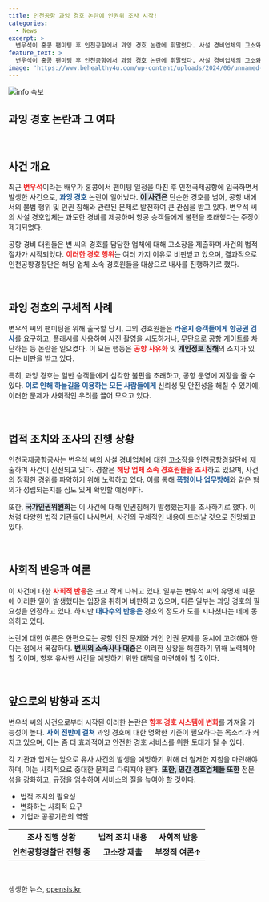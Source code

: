 ```yaml
---
title: 인천공항 과잉 경호 논란에 인권위 조사 시작!
categories:
  - News
excerpt: >
  변우석이 홍콩 팬미팅 후 인천공항에서 과잉 경호 논란에 휘말렸다. 사설 경비업체의 고소와 경찰 조사, 인권위의 진정까지, 횡포의 진실이 밝혀질까? 클릭해서 사건의 전모를 확인해보세요!
feature_text: >
  변우석이 홍콩 팬미팅 후 인천공항에서 과잉 경호 논란에 휘말렸다. 사설 경비업체의 고소와 경찰 조사, 인권위의 진정까지, 횡포의 진실이 밝혀질까? 클릭해서 사건의 전모를 확인해보세요!
image: 'https://www.behealthy4u.com/wp-content/uploads/2024/06/unnamed-file.png'
---
```


<p><img src="https://www.behealthy4u.com/wp-content/uploads/2024/06/unnamed-file.png" alt="info 속보" /></p>

<h2 data-ke-size="size26">과잉 경호 논란과 그 여파</h2>

<p data-ke-size="size16">&nbsp;</p>

<article>
    <h2 data-ke-size="size26">사건 개요</h2>
    <p data-ke-size="size16">최근 <b><span style="color: #ee2323;">변우석</span></b>이라는 배우가 홍콩에서 팬미팅 일정을 마친 후 인천국제공항에 입국하면서 발생한 사건으로, <b><span style="color: #1a5490;">과잉 경호</span></b> 논란이 일어났다. <b><span style="background-color: #21538527;">이 사건은</span></b> 단순한 경호를 넘어, 공항 내에서의 불법 행위 및 인권 침해와 관련된 문제로 발전하여 큰 관심을 받고 있다. 변우석 씨의 사설 경호업체는 과도한 경비를 제공하며 항공 승객들에게 불편을 초래했다는 주장이 제기되었다.</p>

<p data-ke-size="size16">공항 경비 대원들은 변 씨의 경호를 담당한 업체에 대해 고소장을 제출하며 사건의 법적 절차가 시작되었다. <b><span style="color: #ee2323;">이러한 경호 행위</span></b>는 여러 가지 이유로 비판받고 있으며, 결과적으로 인천공항경찰단은 해당 업체 소속 경호원들을 대상으로 내사를 진행하기로 했다.</p>

<p data-ke-size="size16">&nbsp;</p>

<article>
    <h2 data-ke-size="size26">과잉 경호의 구체적 사례</h2>
    <p data-ke-size="size16">변우석 씨의 팬미팅을 위해 출국할 당시, 그의 경호원들은 <b><span style="color: #1a5490;">라운지 승객들에게 항공권 검사</span></b>를 요구하고, 플래시를 사용하여 사진 촬영을 시도하거나, 무단으로 공항 게이트를 차단하는 등 논란을 일으켰다. 이 모든 행동은 <b><span style="color: #ee2323;">공항 사유화</span></b> 및 <b><span style="background-color: #21538527;">개인정보 침해</span></b>의 소지가 있다는 비판을 받고 있다.</p>

<p data-ke-size="size16">특히, 과잉 경호는 일반 승객들에게 심각한 불편을 초래하고, 공항 운영에 지장을 줄 수 있다. <b><span style="color: #1a5490;">이로 인해 하늘길을 이용하는 모든 사람들에게</span></b> 신뢰성 및 안전성을 해칠 수 있기에, 이러한 문제가 사회적인 우려를 끌어 모으고 있다.</p>

<p data-ke-size="size16">&nbsp;</p>

<article>
    <h2 data-ke-size="size26">법적 조치와 조사의 진행 상황</h2>
    <p data-ke-size="size16">인천국제공항공사는 변우석 씨의 사설 경비업체에 대한 고소장을 인천공항경찰단에 제출하며 사건이 진전되고 있다. 경찰은 <b><span style="color: #ee2323;">해당 업체 소속 경호원들을 조사</span></b>하고 있으며, 사건의 정확한 경위를 파악하기 위해 노력하고 있다. 이를 통해 <b><span style="color: #1a5490;">폭행이나 업무방해</span></b>와 같은 혐의가 성립되는지를 심도 있게 확인할 예정이다.</p>

<p data-ke-size="size16">또한, <b><span style="background-color: #21538527;">국가인권위원회</span></b>는 이 사건에 대해 인권침해가 발생했는지를 조사하기로 했다. 이처럼 다양한 법적 기관들이 나서면서, 사건의 구체적인 내용이 드러날 것으로 전망되고 있다.</p>

<p data-ke-size="size16">&nbsp;</p>

<article>
    <h2 data-ke-size="size26">사회적 반응과 여론</h2>
    <p data-ke-size="size16">이 사건에 대한 <b><span style="color: #ee2323;">사회적 반응</span></b>은 크고 작게 나뉘고 있다. 일부는 변우석 씨의 유명세 때문에 이러한 일이 발생했다는 입장을 취하며 비판하고 있으며, 다른 일부는 과잉 경호의 필요성을 인정하고 있다. 하지만 <b><span style="color: #1a5490;">대다수의 반응은</span></b> 경호의 정도가 도를 지나쳤다는 데에 동의하고 있다.</p>

<p data-ke-size="size16">논란에 대한 여론은 한편으로는 공항 안전 문제와 개인 인권 문제를 동시에 고려해야 한다는 점에서 복잡하다. <b><span style="background-color: #21538527;">변씨의 소속사나 대중</span></b>은 이러한 상황을 해결하기 위해 노력해야 할 것이며, 향후 유사한 사건을 예방하기 위한 대책을 마련해야 할 것이다.</p>

<p data-ke-size="size16">&nbsp;</p>

<article>
    <h2 data-ke-size="size26">앞으로의 방향과 조치</h2>
    <p data-ke-size="size16">변우석 씨의 사건으로부터 시작된 이러한 논란은 <b><span style="color: #ee2323;">향후 경호 시스템에 변화</span></b>를 가져올 가능성이 높다. <b><span style="color: #1a5490;">사회 전반에 걸쳐</span></b> 과잉 경호에 대한 명확한 기준이 필요하다는 목소리가 커지고 있으며, 이는 좀 더 효과적이고 안전한 경호 서비스를 위한 토대가 될 수 있다.</p>

<p data-ke-size="size16">각 기관과 업계는 앞으로 유사 사건의 발생을 예방하기 위해 더 철저한 지침을 마련해야 하며, 이는 사회적으로 중대한 문제로 다뤄져야 한다. <b><span style="background-color: #21538527;">또한, 민간 경호업체들 또한</span></b> 전문성을 강화하고, 규정을 엄수하여 서비스의 질을 높여야 할 것이다.</p>

<ul>
    <li>법적 조치의 필요성</li>
    <li>변화하는 사회적 요구</li>
    <li>기업과 공공기관의 역할</li>
</ul>

<table style="width: 100%; text-align: center;">
    <tr>
        <td style="text-align: center; height: 17px;"><b>조사 진행 상황</b></td>
        <td style="text-align: center; height: 17px;"><b>법적 조치 내용</b></td>
        <td style="text-align: center; height: 17px;"><b>사회적 반응</b></td>
    </tr>
    <tr>
        <td style="text-align: center; height: 17px;"><b>인천공항경찰단 진행 중</b></td>
        <td style="text-align: center; height: 17px;"><b>고소장 제출</b></td>
        <td style="text-align: center; height: 17px;"><b>부정적 여론↑</b></td>
    </tr>
</table>

<p data-ke-size="size16">&nbsp;</p>

</article>
생생한 뉴스, <a href="https://opensis.kr" rel="dofollow">opensis.kr</a>


